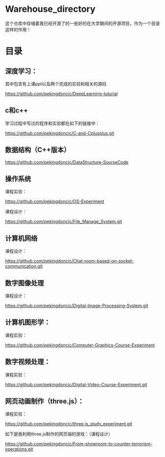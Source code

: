 # Warehouse_directory
这个仓库中存储着我已经开源了的一些好的在大学期间的开源项目，作为一个目录这样的作用！

# 目录

## 深度学习：

其中包含有上课ppt以及两个完成的实验和相关的源码

https://github.com/pekingdoncic/DeepLearning-tuturial

## c和c++

学习过程中写过的程序和实验都在如下的链接中：

https://github.com/pekingdoncic/C-and-Cplusplus.git



## 数据结构（C++版本）

https://github.com/pekingdoncic/DataStructure-SourseCode



## 操作系统

课程实验：

https://github.com/pekingdoncic/OS-Experiment



课程设计：

https://github.com/pekingdoncic/File_Manage_System.git

## 计算机网络

课程设计：

https://github.com/pekingdoncic/Chat-room-based-on-socket-communication.git

## 数字图像处理

课程设计：

https://github.com/pekingdoncic/Digital-Image-Processing-System.git

## 计算机图形学：

课程实验：

https://github.com/pekingdoncic/Computer-Graphics-Course-Experiment



## 数字视频处理：

课程实验：

https://github.com/pekingdoncic/Digital-Video-Course-Experiment.git



## 网页动画制作（three.js）：

课程实验：

https://github.com/pekingdoncic/three.js_study_experiment.git



如下是我利用three.js制作的网页端的游戏：（课程设计）

https://github.com/pekingdoncic/From-showroom-to-counter-terrorism-operations.git



